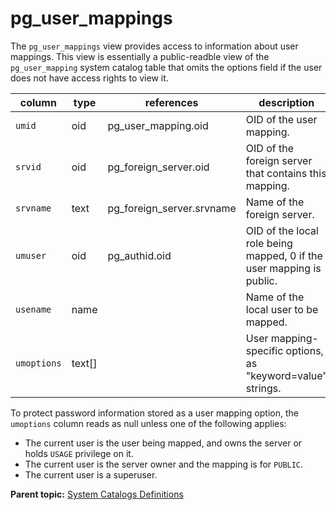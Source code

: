 # pg_user_mappings 

The `pg_user_mappings` view provides access to information about user mappings. This view is essentially a public-readble view of the `pg_user_mapping` system catalog table that omits the options field if the user does not have access rights to view it.

|column|type|references|description|
|------|----|----------|-----------|
|`umid`|oid|pg\_user\_mapping.oid|OID of the user mapping.|
|`srvid`|oid|pg\_foreign\_server.oid|OID of the foreign server that contains this mapping.|
|`srvname`|text|pg\_foreign\_server.srvname|Name of the foreign server.|
|`umuser`|oid|pg\_authid.oid|OID of the local role being mapped, 0 if the user mapping is public.|
|`usename`|name| |Name of the local user to be mapped.|
|`umoptions`|text\[\]| |User mapping-specific options, as "keyword=value" strings.|

To protect password information stored as a user mapping option, the `umoptions` column reads as null unless one of the following applies:

-   The current user is the user being mapped, and owns the server or holds `USAGE` privilege on it.
-   The current user is the server owner and the mapping is for `PUBLIC`.
-   The current user is a superuser.

**Parent topic:** [System Catalogs Definitions](../system_catalogs/catalog_ref-html.html)

